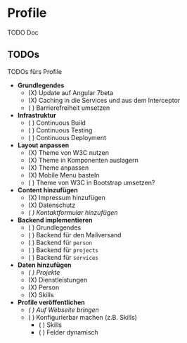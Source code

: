# Profile

TODO Doc

## TODOs

TODOs fürs Profile

- **Grundlegendes**
  - (X) Update auf Angular 7beta
  - (X) Caching in die Services und aus dem Interceptor
  - ( ) Barrierefreiheit umsetzen
- **Infrastruktur**
  - ( ) Continuous Build
  - ( ) Continuous Testing
  - ( ) Continuous Deployment
- **Layout anpassen**
  - (X) Theme von W3C nutzen
  - (X) Theme in Komponenten auslagern
  - (X) Theme anpassen
  - (X) Mobile Menu basteln
  - ( ) Theme von W3C in Bootstrap umsetzen?
- **Content hinzufügen**
  - (X) Impressum hinzufügen
  - (X) Datenschutz
  - _( ) Kontaktformular hinzufügen_
- **Backend implementieren**
  - ( ) Grundlegendes
  - ( ) Backend für den Mailversand
  - ( ) Backend für `person`
  - ( ) Backend für `projects`
  - ( ) Backend für `services`
- **Daten hinzufügen**
  - _( ) Projekte_
  - (X) Dienstleistungen
  - (X) Person 
  - (X) Skills
- **Profile veröffentlichen**
  - _( ) Auf Webseite bringen_
  - ( ) Konfigurierbar machen (z.B. Skills)
    - ( ) Skills
    - ( ) Felder dynamisch
